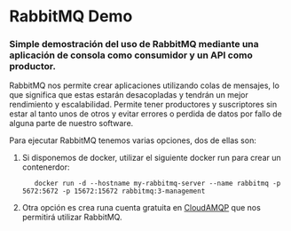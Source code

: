 # RabbitMQ Demo

### Simple demostración del uso de RabbitMQ mediante una aplicación de consola como consumidor y un API como productor. 

RabbitMQ nos permite crear aplicaciones utilizando colas de mensajes, lo que significa que estas estarán desacopladas y tendrán un mejor rendimiento y escalabilidad. Permite tener productores y suscriptores sin estar al tanto unos de otros y evitar errores o perdida de datos por fallo de alguna parte de nuestro software.

Para ejecutar RabbitMQ tenemos varias opciones, dos de ellas son:

1. Si disponemos de docker, utilizar el siguiente docker run para crear un contenerdor:

          docker run -d --hostname my-rabbitmq-server --name rabbitmq -p 5672:5672 -p 15672:15672 rabbitmq:3-management

2. Otra opción es crea runa cuenta gratuita en [CloudAMQP](https://www.cloudamqp.com/) que nos permitirá utilizar RabbitMQ.
